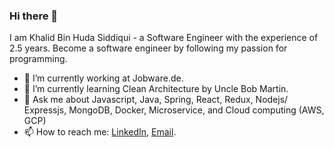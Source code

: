 ### Hi there 👋

I am Khalid Bin Huda Siddiqui - a Software Engineer with the experience of 2.5 years. Become a software engineer by following my passion for programming.

- 🔭 I’m currently working at Jobware.de.
- 🌱 I’m currently learning Clean Architecture by Uncle Bob Martin.
- 💬 Ask me about Javascript, Java, Spring, React, Redux, Nodejs/ Expressjs, MongoDB, Docker, Microservice, and Cloud computing (AWS, GCP) 
- 📫 How to reach me: [LinkedIn](https://www.linkedin.com/in/khalidbinhuda/), [Email](mailTo:khalid.bin.huda@hotmail.com).
